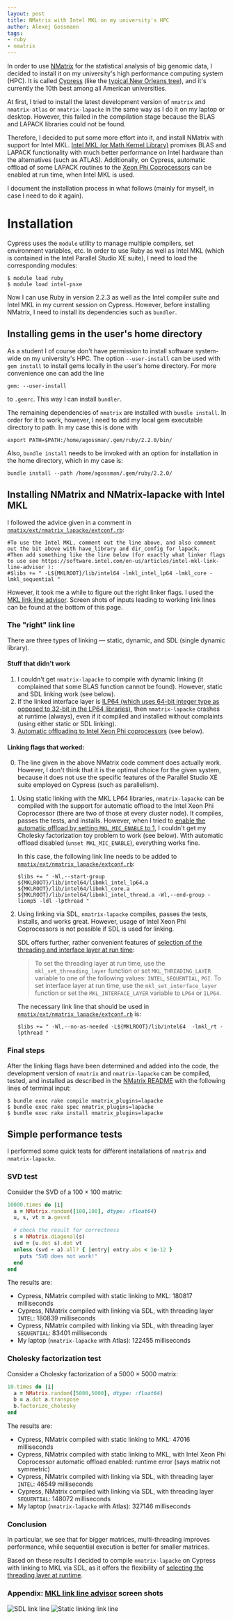 ```yaml
---
layout: post
title: NMatrix with Intel MKL on my university's HPC
author: Alexej Gossmann
tags:
- ruby
- nmatrix
---
```


In order to use [NMatrix](https://github.com/SciRuby/nmatrix) for the statistical analysis of big genomic data, I decided to install it on my university's high performance computing system (HPC). It is called [Cypress](http://crsc.tulane.edu/) (like the [typical New Orleans tree](http://imgc.allpostersimages.com/images/P-473-488-90/64/6420/5OV9100Z/posters/paul-souders-cypress-reflected-in-bayou-along-highway-61-on-stormy-summer-afternoon-new-orleans-louisiana-usa.jpg)), and it's currently the 10th best among all American universities. 

At first, I tried to install the latest development version of `nmatrix` and `nmatrix-atlas` or `nmatrix-lapacke` in the same way as I do it on my laptop or desktop. However, this failed in the compilation stage because the BLAS and LAPACK libraries could not be found.

Therefore, I decided to put some more effort into it, and install NMatrix with support for Intel MKL. [Intel MKL (or Math Kernel Library)](https://software.intel.com/en-us/intel-mkl) promises BLAS and LAPACK functionality with much better performance on Intel hardware than the alternatives (such as ATLAS). Additionally, on Cypress, automatic offload of some LAPACK routines to the [Xeon Phi Coprocessors](http://www.intel.com/content/www/us/en/processors/xeon/xeon-phi-detail.html?gclid=CKrYx9LGtcgCFc2PHwodG9YLuw&gclsrc=aw.ds) can be enabled at run time, when Intel MKL is used.

I document the installation process in what follows (mainly for myself, in case I need to do it again).

# Installation

Cypress uses the `module` utility to manage multiple compilers, set environment variables, etc. In order to use Ruby as well as Intel MKL (which is contained in the Intel Parallel Studio XE suite), I need to load the corresponding modules:

```
$ module load ruby
$ module load intel-psxe
```

Now I can use Ruby in version 2.2.3 as well as the Intel compiler suite and Intel MKL in my current session on Cypress. However, before installing NMatrix, I need to install its dependencies such as `bundler`.

## Installing gems in the user's home directory 

As a student I of course don't have permission to install software system-wide on my university's HPC. The option `--user-install` can be used with `gem install` to install gems locally in the user's home directory. For more convenience one can add the line

```
gem: --user-install
``` 

to `.gemrc`. This way I can install `bundler`.

The remaining dependencies of `nmatrix` are installed with `bundle install`. In order for it to work, however, I need to add my local gem executable directory to path. In my case this is done with 

```
export PATH=$PATH:/home/agossman/.gem/ruby/2.2.0/bin/
```

Also, `bundle install` needs to be invoked with an option for installation in the home directory, which in my case is: 

```
bundle install --path /home/agossman/.gem/ruby/2.2.0/
```

## Installing NMatrix and NMatrix-lapacke with Intel MKL

I followed the advice given in a comment in [`nmatix/ext/nmatrix_lapacke/extconf.rb`](https://github.com/SciRuby/nmatrix/blob/b7d367f544a9d48af5f1b9dedb7ef6adcf488091/ext/nmatrix_lapacke/extconf.rb#L178):

```
#To use the Intel MKL, comment out the line above, and also comment out the bit above with have_library and dir_config for lapack.
#Then add something like the line below (for exactly what linker flags to use see https://software.intel.com/en-us/articles/intel-mkl-link-line-advisor ):
#$libs += " -L${MKLROOT}/lib/intel64 -lmkl_intel_lp64 -lmkl_core -lmkl_sequential "
```

However, it took me a while to figure out the right linker flags. I used the [MKL link line advisor](https://software.intel.com/en-us/articles/intel-mkl-link-line-advisor). Screen shots of inputs leading to working link lines can be found at the bottom of this page.

### The "right" link line

There are three types of linking &mdash; static, dynamic, and SDL (single dynamic library).

#### Stuff that didn't work

1. I couldn't get `nmatrix-lapacke` to compile with dynamic linking (it complained that some BLAS function cannot be found). However, static and SDL linking work (see below).
2. If the linked interface layer is [ILP64 (which uses 64-bit integer type as opposed to 32-bit in the LP64 libraries)](https://software.intel.com/en-us/node/528524), then `nmatrix-lapacke` crashes at runtime (always), even if it compiled and installed without complaints (using either static or SDL linking).
3. [Automatic offloading to Intel Xeon Phi coprocessors](https://wiki.hpc.tulane.edu/trac/wiki/cypress/XeonPhi) (see below).

#### Linking flags that worked:

0. The line given in the above NMatrix code comment does actually work. However, I don't think that it is the optimal choice for the given system, because it does not use the specific features of the Parallel Studio XE suite employed on Cypress (such as parallelism).

1. Using static linking with the MKL LP64 libraries, `nmatrix-lapacke` can be compiled with the support for automatic offload to the Intel Xeon Phi Coprocessor (there are two of those at every cluster node). It compiles, passes the tests, and installs. However, when I tried to [enable the automatic offload by setting `MKL_MIC_ENABLE` to 1](https://wiki.hpc.tulane.edu/trac/wiki/cypress/XeonPhi), I couldn't get my Cholesky factorization toy problem to work (see below). With automatic offload disabled (`unset MKL_MIC_ENABLE`), everything works fine.

   In this case, the following link line needs to be added to [`nmatix/ext/nmatrix_lapacke/extconf.rb`](https://github.com/SciRuby/nmatrix/blob/b7d367f544a9d48af5f1b9dedb7ef6adcf488091/ext/nmatrix_lapacke/extconf.rb#L178):
   
   ```
   $libs += " -Wl,--start-group ${MKLROOT}/lib/intel64/libmkl_intel_lp64.a ${MKLROOT}/lib/intel64/libmkl_core.a ${MKLROOT}/lib/intel64/libmkl_intel_thread.a -Wl,--end-group -liomp5 -ldl -lpthread "
   ```

2. Using linking via SDL, `nmatrix-lapacke` compiles, passes the tests, installs, and works great. However, usage of Intel Xeon Phi Coprocessors is not possible if SDL is used for linking.

   SDL offers further, rather convenient features of [selection of the threading and interface layer at run time](https://software.intel.com/en-us/node/528522):

   > To set the threading layer at run time, use the `mkl_set_threading_layer` function or set `MKL_THREADING_LAYER` variable to one of the following values: `INTEL`, `SEQUENTIAL`, `PGI`. To set interface layer at run time, use the `mkl_set_interface_layer` function or set the `MKL_INTERFACE_LAYER` variable to `LP64` or `ILP64`. 

   The necessary link line that should be used in [`nmatix/ext/nmatrix_lapacke/extconf.rb`](https://github.com/SciRuby/nmatrix/blob/b7d367f544a9d48af5f1b9dedb7ef6adcf488091/ext/nmatrix_lapacke/extconf.rb#L178) is:

   ```
   $libs += " -Wl,--no-as-needed -L${MKLROOT}/lib/intel64  -lmkl_rt -lpthread "
   ```

### Final steps

After the linking flags have been determined and added into the code, the development version of `nmatrix` and `nmatrix-lapacke` can be compiled, tested, and installed as described in the [NMatrix README](https://github.com/SciRuby/nmatrix) with the following lines of terminal input:

```
$ bundle exec rake compile nmatrix_plugins=lapacke
$ bundle exec rake spec nmatrix_plugins=lapacke
$ bundle exec rake install nmatrix_plugins=lapacke
```


## Simple performance tests

I performed some quick tests for different installations of `nmatrix` and `nmatrix-lapacke`.

### SVD test

Consider the SVD of a 100 &times; 100 matrix:

```ruby
10000.times do |i|
  a = NMatrix.random([100,100], dtype: :float64)
  u, s, vt = a.gesvd

  # check the result for correctness
  s = NMatrix.diagonal(s)
  svd = (u.dot s).dot vt
  unless (svd - a).all? { |entry| entry.abs < 1e-12 }
    puts "SVD does not work!"
  end 
end
```

The results are:

* Cypress, NMatrix compiled with static linking to MKL:  180817 milliseconds
* Cypress, NMatrix compiled with linking via SDL, with threading layer `INTEL`:  180839 milliseconds 
* Cypress, NMatrix compiled with linking via SDL, with threading layer `SEQUENTIAL`:  83401 milliseconds 
* My laptop (`nmatrix-lapacke` with Atlas):  122455 milliseconds

### Cholesky factorization test

Consider a Cholesky factorization of a 5000 &times; 5000 matrix:

```ruby
10.times do |i|
  a = NMatrix.random([5000,5000], dtype: :float64)
  b = a.dot a.transpose
  b.factorize_cholesky
end
```

The results are:

* Cypress, NMatrix compiled with static linking to MKL:  47016 milliseconds
* Cypress, NMatrix compiled with static linking to MKL, with Intel Xeon Phi Coprocessor automatic offload enabled: runtime error (says matrix not symmetric)
* Cypress, NMatrix compiled with linking via SDL, with threading layer `INTEL`:  46549 milliseconds 
* Cypress, NMatrix compiled with linking via SDL, with threading layer `SEQUENTIAL`:  148072 milliseconds
* My laptop (`nmatrix-lapacke` with Atlas): 327146 milliseconds

### Conclusion

In particular, we see that for bigger matrices, multi-threading improves performance, while sequential execution is better for smaller matrices.

Based on these results I decided to compile `nmatrix-lapacke` on Cypress with linking to MKL via SDL, as it offers the flexibility of [selecting the threading layer at runtime](https://software.intel.com/en-us/node/528522).

### Appendix: [MKL link line advisor](https://software.intel.com/en-us/articles/intel-mkl-link-line-advisor) screen shots

![SDL link line](/images/link-line-1.png?raw=true)
![Static linking link line](/images/link-line-2.png?raw=true)
